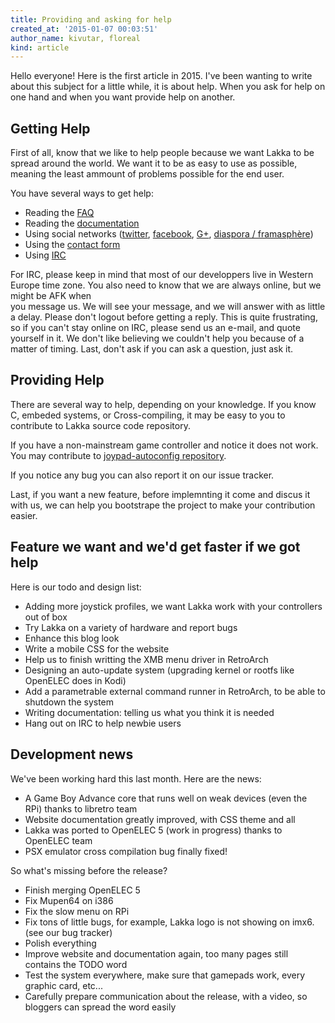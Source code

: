 ```yaml
---
title: Providing and asking for help
created_at: '2015-01-07 00:03:51'
author_name: kivutar, floreal
kind: article
---
```


Hello everyone! Here is the first article in 2015. I've been wanting to write about this 
subject for a little while, it is about help. When you ask for help on one hand and when you
want provide help on another.

## Getting Help

First of all, know that we like to help people because we want Lakka to be spread
around the world. We want it to be as easy to use as possible, meaning the
least ammount of problems possible for the end user.

You have several ways to get help:

 * Reading the [FAQ](/doc/FAQ)
 * Reading the [documentation](/doc/Home)
 * Using social networks ([twitter](https://twitter.com/lakkatv), [facebook](https://www.facebook.com/lakkatv), [G+](https://plus.google.com/+LakkaTv/posts), [diaspora / framasphère](https://framasphere.org/people/a7eb87705944013249142a0000053625))
 * Using the [contact form](/contact)
 * Using [IRC](irc://irc.freenode.org/#lakkatv)

For IRC, please keep in mind that most of our developpers live in Western Europe time zone.
You also need to know that we are always online, but we might be AFK when  
you message us. We will see your message, and we will answer with as little a delay.
Please don't logout before getting a reply. This is quite frustrating, so if
you can't stay online on IRC, please send us an e-mail, and quote yourself in
it. We don't like believing we couldn't help you because of a matter of timing.
Last, don't ask if you can ask a question, just ask it.

## Providing Help

There are several way to help, depending on your knowledge. If you know C,
embeded systems, or Cross-compiling, it may be easy to you to contribute to
Lakka source code repository.

If you have a non-mainstream game controller and notice it does not work.
You may contribute to
[joypad-autoconfig repository](https://github.com/libretro/retroarch-joypad-autoconfig).

If you notice any bug you can also report it on our issue tracker.

Last, if you want a new feature, before implemnting it come and discus it with us,
we can help you bootstrape the project to make your contribution easier.

## Feature we want and we'd get faster if we got help

Here is our todo and design list:

 * Adding more joystick profiles, we want Lakka work with your controllers out of box
 * Try Lakka on a variety of hardware and report bugs
 * Enhance this blog look
 * Write a mobile CSS for the website
 * Help us to finish writting the XMB menu driver in RetroArch
 * Designing an auto-update system (upgrading kernel or rootfs like OpenELEC does in Kodi)
 * Add a parametrable external command runner in RetroArch, to be able to shutdown the system
 * Writing documentation: telling us what you think it is needed
 * Hang out on IRC to help newbie users

## Development news

We've been working hard this last month. Here are the news:

 * A Game Boy Advance core that runs well on weak devices (even the RPi) thanks to libretro team
 * Website documentation greatly improved, with CSS theme and all
 * Lakka was ported to OpenELEC 5 (work in progress) thanks to OpenELEC team
 * PSX emulator cross compilation bug finally fixed!

So what's missing before the release?

 * Finish merging OpenELEC 5
 * Fix Mupen64 on i386
 * Fix the slow menu on RPi
 * Fix tons of little bugs, for example, Lakka logo is not showing on imx6.  (see our bug tracker)
 * Polish everything
 * Improve website and documentation again, too many pages still contains the TODO word
 * Test the system everywhere, make sure that gamepads work, every graphic card, etc...
 * Carefully prepare communication about the release, with a video, so bloggers can spread the word easily

